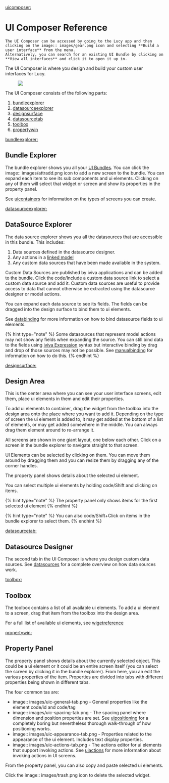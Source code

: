 


[uicomposer:](uicomposer:)

# UI Composer Reference

    The UI Composer can be accessed by going to the Lucy app and then clicking on the image:: images/gear.png icon and selecting **Build a user interface** from the menu.
    Alternatively, you can search for an existing UI Bundle by clicking on **View all interfaces** and click it to open it up in.


The UI Composer is where you design and build your custom user interfaces for Lucy.


<figure><img src=' images/uicomposer-annotated.png'></figure>


The UI Composer consists of the following parts:

1. [bundleexplorer](bundleexplorer)
2. [datasourceexplorer](datasourceexplorer)
3. [designsurface](designsurface)
4. [datasourcetab](datasourcetab)
5. [toolbox](toolbox)
6. [propertywin](propertywin)

[bundleexplorer:](bundleexplorer:)

## Bundle Explorer
The bundle explorer shows you all your [UI Bundles](uibundles).
You can click the image:: images/attradd.png icon to add a new screen to the bundle.
You can expand each item to see its sub components and ui elements. Clicking on any of them will select that widget or screen and show its properties in the property panel.

See [uicontainers](uicontainers) for information on the types of screens you can create.

[datasourceexplorer:](datasourceexplorer:)

## DataSource Explorer
The data source explorer shows you all the datasources that are accessible in this bundle.
This includes:

1. Data sources defined in the datasource designer.
2. Any actions in a [linked model](linkuimodel)
3. Any custom data sources that have been made available in the system.

Custom Data Sources are published by iviva applications and can be added to the bundle. Click the code/Include a custom data source link to select a custom data source and add it. Custom data sources are useful to provide access to data that cannot otherwise be extracted using the datasource designer or model actions.

You can expand each data source to see its fields. The fields can be dragged into the design surface to bind them to ui elements.

See [databinding](databinding) for more information on how to bind datasource fields to ui elements.

{% hint type="note" %}
    Some datasources that represent model actions may not show any fields when expanding the source. You can still bind data to the fields using [iviva Expression](ice) syntax but interactive binding by drag and drop of those sources may not be possible. See [manualbinding](manualbinding) for information on how to do this. {% endhint %}

[designsurface:](designsurface:)

## Design Area
This is the center area where you can see your user interface screens, edit them, place ui elements in them and edit their properties.

To add ui elements to container, drag the widget from the toolbox into the design area onto the place where you want to add it.
Depending on the type of screen the ui element is added to, it may get added at the bottom of a list of elements, or may get added somewhere in the middle.
You can always drag them element around to re-arrange it.

All screens are shown in one giant layout, one below each other.
Click on a screen in the bundle explorer to navigate straight to that screen.

UI Elements can be selected by clicking on them. You can move them around by dragging them and you can resize them by dragging any of the corner handles.

The property panel shows details about the selected ui element.

You can select multiple ui elements by holding code/Shift and clicking on items.

{% hint type="note" %}
    The property panel only shows items for the first selected ui element {% endhint %}

{% hint type="note" %}
    You can also code/Shift+Click on items in the bundle explorer to select them. {% endhint %}


[datasourcetab:](datasourcetab:)

## Datasource Designer
The second tab in the UI Composer is where you design custom data sources.
See [datasources](datasources) for a complete overview on how data sources work.

[toolbox:](toolbox:)

## Toolbox
The toolbox contains a list of all available ui elements. To add a ui element to a screen, drag that item from the toolbox into the design area.

For a full list of available ui elements, see [wigetreference](wigetreference)

[propertywin:](propertywin:)

## Property Panel
The property panel shows details about the currently selected object.
This could be a ui element or it could be an entire screen itself (you can select the screen by clicking it in the bundle explorer).
From here, you an edit the various properties of the item.
Properties are divided into tabs with different properties being shown in different tabs.

The four common tas are:

* image::  images/uic-general-tab.png - General properties like the element code/id and code/tag
* image::  images/uic-spacing-tab.png - The spacing panel where dimension and position properties are set. See [uipositioning](uipositioning) for a completely boring but nevertheless thorough walk-through of how positioning works.
* image::  images/uic-appearance-tab.png - Properties related to the appearance of the ui element. Includes text display properties.
* image::  images/uic-actions-tab.png - The actions editor for ui elements that support invoking actions. See [uiactions](uiactions) for more information about invoking actions in UI screens.

From the property panel, you can also copy and paste selected ui elements.

Click the image:: images/trash.png icon to delete the selected widget.